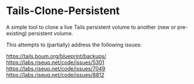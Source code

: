 Tails-Clone-Persistent
======================

A simple tool to clone a live Tails persistent volume to another (new or
pre-existing) persistent volume. 

This attempts to (partially) address the following issues:

https://tails.boum.org/blueprint/backups/
https://labs.riseup.net/code/issues/5301
https://labs.riseup.net/code/issues/7049
https://labs.riseup.net/code/issues/8812


